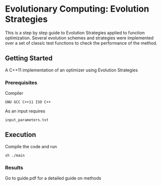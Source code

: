 # Evolutionary Computing: Evolution Strategies

This is a step by step guide to Evolution Strategies applied to function
optimization. Several evolution schemes and strategies were implemented
over a set of classic test functions to check the performance of the method. 

## Getting Started

A C++11 implementation of an optimizer using Evolution Strategies 

### Prerequisites

Compiler

```
GNU GCC C++11 ISO C++ 
```

As an input requires 
```
input_parameters.txt
```


## Execution

Compile the code and run

```
sh ./main
```

### Results

Go to guide.pdf for a detailed guide on methods

